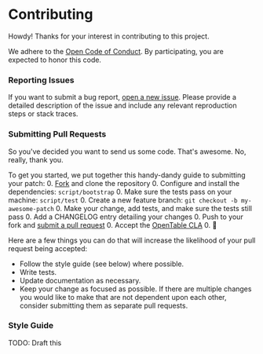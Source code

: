 # Contributing

Howdy! Thanks for your interest in contributing to this project.

We adhere to the [Open Code of Conduct][code-of-conduct]. By
participating, you are expected to honor this code.

[code-of-conduct]: http://todogroup.org/opencodeofconduct/#OpenTable/opensource@opentable.com

### Reporting Issues
If you want to submit a bug report, [open a new issue][new-issue].
Please provide a detailed description of the issue and include any relevant
reproduction steps or stack traces.

[new-issue]: https://github.com/opentable/<project>/issues/new

### Submitting Pull Requests
So you've decided you want to send us some code. That's awesome. No,
really, thank you.

To get you started, we put together this handy-dandy guide to submitting
your patch:
0. [Fork][] and clone the repository
0. Configure and install the dependencies: `script/bootstrap`
0. Make sure the tests pass on your machine: `script/test`
0. Create a new feature branch: `git checkout -b my-awesome-patch`
0. Make your change, add tests, and make sure the tests still pass
0. Add a CHANGELOG entry detailing your changes
0. Push to your fork and [submit a pull request][pr]
0. Accept the [OpenTable CLA][cla]
0. :beers:

Here are a few things you can do that will increase the likelihood of your pull request being accepted:

- Follow the style guide (see below) where possible.
- Write tests.
- Update documentation as necessary.
- Keep your change as focused as possible. If there are multiple changes you
would like to make that are not dependent upon each other, consider submitting
them as separate pull requests.

[fork]: https://github.com/opentable/<project>/fork
[pr]: https://github.com/opentable/<project>/compare
[cla]: <TODO: Get CLA>

### Style Guide
TODO: Draft this
